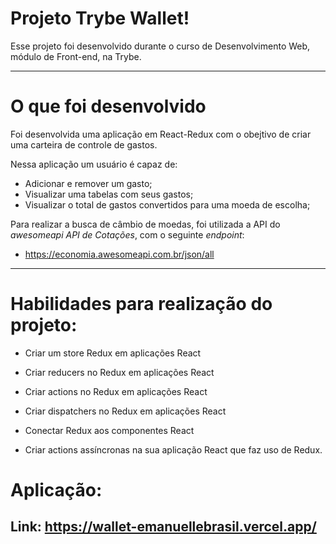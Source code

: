 # Projeto Trybe Wallet!

Esse projeto foi desenvolvido durante o curso de Desenvolvimento Web, módulo de Front-end, na Trybe.

---

# O que foi desenvolvido

Foi desenvolvida uma aplicação em React-Redux com o obejtivo de criar uma carteira de controle de gastos.

Nessa aplicação um usuário é capaz de:
  - Adicionar e remover um gasto;
  - Visualizar uma tabelas com seus gastos;
  - Visualizar o total de gastos convertidos para uma moeda de escolha;

Para realizar a busca de câmbio de moedas, foi utilizada a API do _awesomeapi API de Cotações_, com o seguinte  _endpoint_:

- https://economia.awesomeapi.com.br/json/all

---

# Habilidades para realização do projeto:

  * Criar um store Redux em aplicações React

  * Criar reducers no Redux em aplicações React

  * Criar actions no Redux em aplicações React

  * Criar dispatchers no Redux em aplicações React

  * Conectar Redux aos componentes React

  * Criar actions assíncronas na sua aplicação React que faz uso de Redux.

# Aplicação:

## Link: https://wallet-emanuellebrasil.vercel.app/


